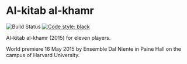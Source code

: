 Al-kitab al-khamr
=================

![Build Status](
    https://github.com/trevorbaca/khamr/actions/workflows/main.yml/badge.svg)
[![Code style: black](
    https://img.shields.io/badge/code%20style-black-000000.svg)](
    https://github.com/ambv/black)

Al-kitab al-khamr (2015) for eleven players.

World premiere 16 May 2015 by Ensemble Dal Niente in Paine Hall on the campus
of Harvard University.
